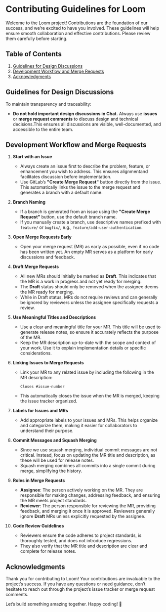 # Contributing Guidelines for Loom

Welcome to the Loom project! Contributions are the foundation of our success, and we’re excited to have you involved.
These guidelines will help ensure smooth collaboration and effective contributions. Please review them carefully before starting.

## Table of Contents

1. [Guidelines for Design Discussions](#guidelines-for-design-discussions)
2. [Development Workflow and Merge Requests](#development-workflow-and-merge-requests)
3. [Acknowledgments](#acknowledgments)

## Guidelines for Design Discussions

To maintain transparency and traceability:

- **Do not hold important design discussions in Chat.**
  Always use **issues** or **merge request comments** to discuss design and technical decisions.This ensures all discussions
  are visible, well-documented, and accessible to the entire team.

## Development Workflow and Merge Requests

1. **Start with an Issue**
   - Always create an issue first to describe the problem, feature, or enhancement you wish to address.
   This ensures alignmentand facilitates discussion before implementation.
   - Use GitLab’s **"Create Merge Request"** button directly from the issue.
   This automatically links the issue to the merge request and generates a branch with a default name.

2. **Branch Naming**
   - If a branch is generated from an issue using the **"Create Merge Request"** button, use the default branch name.
   - If you manually create a branch, use descriptive names prefixed with `feature/` or `bugfix/`, e.g., `feature/add-user-authentication`.

3. **Open Merge Requests Early**
   - Open your merge request (MR) as early as possible, even if no code has been written yet.
   An empty MR serves as a platform for early discussions and feedback.

4. **Draft Merge Requests**
   - All new MRs should initially be marked as **Draft**.
   This indicates that the MR is a work in progress and not yet ready for merging.
   - The **Draft** status should only be removed when the assignee deems the MR ready for merging.
   - While in Draft status, MRs do not require reviews and can generally be ignored by reviewers
   unless the assignee specifically requests a review.

5. **Use Meaningful Titles and Descriptions**
   - Use a clear and meaningful title for your MR. This title will be used to generate release notes,
   so ensure it accurately reflects the purpose of the MR.
   - Keep the MR description up-to-date with the scope and context of your work.
   Use it to explain implementation details or specific considerations.

6. **Linking Issues to Merge Requests**
   - Link your MR to any related issue by including the following in the MR description:

     ```plaintext
     Closes #issue-number
     ```

   - This automatically closes the issue when the MR is merged, keeping the issue tracker organized.

7. **Labels for Issues and MRs**
   - Add appropriate labels to your issues and MRs. This helps organize and categorize them,
   making it easier for collaborators to understand their purpose.

8. **Commit Messages and Squash Merging**
   - Since we use squash merging, individual commit messages are not critical.
   Instead, focus on updating the MR title and description, as these will be used for release notes.
   - Squash merging combines all commits into a single commit during merge, simplifying the history.

9. **Roles in Merge Requests**
   - **Assignee**: The person actively working on the MR.
   They are responsible for making changes, addressing feedback, and ensuring the MR meets project standards.
   - **Reviewer**: The person responsible for reviewing the MR, providing feedback, and merging it once it is approved.
   Reviewers generally ignore **Draft** MRs unless explicitly requested by the assignee.

10. **Code Review Guidelines**
    - Reviewers ensure the code adheres to project standards, is thoroughly tested, and does not introduce regressions.
    - They also verify that the MR title and description are clear and complete for release notes.

## Acknowledgments

Thank you for contributing to Loom! Your contributions are invaluable to the project’s success.
If you have any questions or need guidance, don’t hesitate to reach out through the project’s issue tracker
or merge request comments.

Let’s build something amazing together. Happy coding! 🚀

